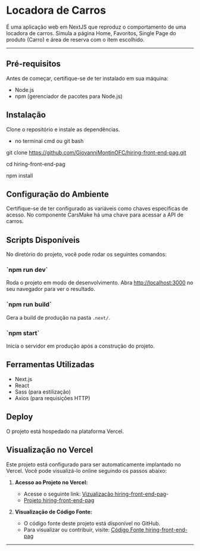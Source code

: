 # Locadora de Carros

É uma aplicação web em NextJS que reproduz o comportamento de uma locadora de carros.
Simula a página Home, Favoritos, Single Page do produto (Carro) e área de reserva com o item escolhido.

---

## Pré-requisitos

Antes de começar, certifique-se de ter instalado em sua máquina:

- Node.js 
- npm (gerenciador de pacotes para Node.js)

## Instalação

Clone o repositório e instale as dependências.

- no terminal cmd ou git bash

git clone https://github.com/GiovanniMontinOFC/hiring-front-end-pag.git

cd hiring-front-end-pag

npm install   

## Configuração do Ambiente

Certifique-se de ter configurado as variáveis como chaves especificas de acesso.
No componente CarsMake há uma chave para acessar a API de carros. 

## Scripts Disponíveis

No diretório do projeto, você pode rodar os seguintes comandos:

### \`npm run dev\` 

Roda o projeto em modo de desenvolvimento.
Abra [http://localhost:3000](http://localhost:3000) no seu navegador para ver o resultado.

### \`npm run build\` 

Gera a build de produção na pasta `.next/`.

### \`npm start\` 

Inicia o servidor em produção após a construção do projeto.

## Ferramentas Utilizadas

- Next.js
- React
- Sass (para estilização)
- Axios (para requisições HTTP)

## Deploy

O projeto está hospedado na plataforma Vercel.

## Visualização no Vercel

Este projeto está configurado para ser automaticamente implantado no Vercel. 
Você pode visualizá-lo online seguindo os passos abaixo:

1. **Acesso ao Projeto no Vercel:**
   - Acesse o seguinte link: [Vizualização hiring-front-end-pag](https://hiring-front-end-pag-green.vercel.app/)- 
   - [Projeto hiring-front-end-pag](https://vercel.com/giovanni-montins-projects/hiring-front-end-pag)

2. **Visualização de Código Fonte:**
   - O código fonte deste projeto está disponível no GitHub.
   - Para visualizar ou contribuir, visite: [Código Fonte hiring-front-end-pag](https://github.com/GiovanniMontinOFC/hiring-front-end-pag)

---
